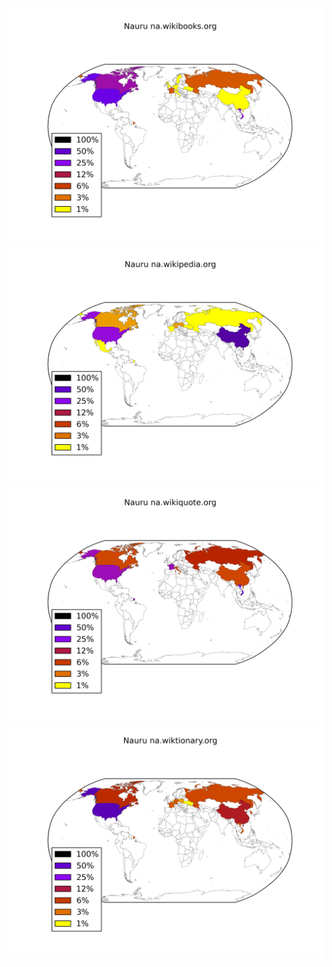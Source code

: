 ![](images/Nauru-na.wikibooks.org.png)
![](images/Nauru-na.wikipedia.org.png)
![](images/Nauru-na.wikiquote.org.png)
![](images/Nauru-na.wiktionary.org.png)
